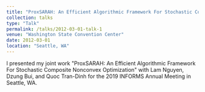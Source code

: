 ```yaml
---
title: "ProxSARAH: An Efficient Algorithmic Framework For Stochastic Composite Nonconvex Optimization"
collection: talks
type: "Talk"
permalink: /talks/2012-03-01-talk-1
venue: "Washington State Convention Center"
date: 2012-03-01
location: "Seattle, WA"
---
```


I presented my joint work "ProxSARAH: An Efficient Algorithmic Framework For Stochastic Composite Nonconvex Optimization" with Lam Nguyen, Dzung Bui, and Quoc Tran-Dinh for the 2019 INFORMS Annual Meeting in Seattle, WA.